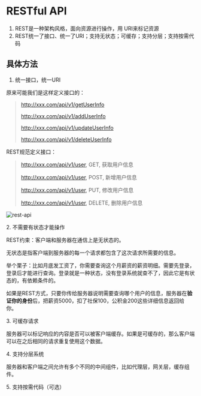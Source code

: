 # RESTful API

1. REST是一种架构风格，面向资源进行操作，用 URI来标记资源
2. REST统一了接口、统一了URI；支持无状态；可缓存；支持分层；支持按需代码

## 具体方法

1. 统一接口，统一URI

原来可能我们是这样定义接口的：

> http://xxx.com/api/v1/getUserInfo
>
> http://xxx.com/api/v1/addUserInfo
>
> http://xxx.com/api/v1/updateUserInfo
>
> http://xxx.com/api/v1/deleteUserInfo

REST规范定义接口：

> http://xxx.com/api/v1/user, GET, 获取用户信息
>
> http://xxx.com/api/v1/user, POST, 新增用户信息
>
> http://xxx.com/api/v1/user, PUT, 修改用户信息
>
> http://xxx.com/api/v1/user, DELETE, 删除用户信息

![rest-api](https://markdownpicsupload.oss-cn-beijing.aliyuncs.com/img/rest-api.png)

2\. 不需要有状态才能操作

REST约束：客户端和服务器在通信上是无状态的。

无状态是指客户端到服务器的每一个请求都包含了这次请求所需要的信息。

举个栗子：比如月底发工资了，你需要查询这个月薪资的薪资明细。需要先登录，登录后才能进行查询。登录就是一种状态，没有登录系统就查不了，因此它是有状态的，有依赖条件的。

如果是REST方式，只要你传给服务器说明需要查询哪个用户的信息，服务器在**验证你的身份**后，把薪资5000，扣了社保100，公积金200这些详细信息返回给你。

3\. 可缓存请求

服务器可以标记响应的内容是否可以被客户端缓存。如果是可缓存的，那么客户端可以在之后相同的请求重复使用这个数据。

4\. 支持分层系统

服务器和客户端之间允许有多个不同的中间组件，比如代理层，网关层，缓存组件。

5\. 支持按需代码（可选）
